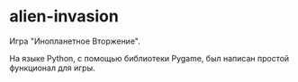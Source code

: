 # alien-invasion
Игра "Инопланетное Вторжение".

На языке Python, с помощью библиотеки Pygame, был написан простой функционал для игры.
